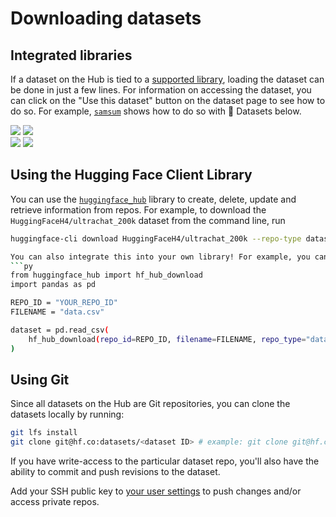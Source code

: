 # Downloading datasets

## Integrated libraries

If a dataset on the Hub is tied to a [supported library](./datasets-libraries), loading the dataset can be done in just a few lines. For information on accessing the dataset, you can click on the "Use this dataset" button on the dataset page to see how to do so. For example, [`samsum`](https://huggingface.co/datasets/Samsung/samsum?library=datasets) shows how to do so with 🤗 Datasets below.

<div class="flex justify-center">
<img class="block dark:hidden" src="https://huggingface.co/datasets/huggingface/documentation-images/resolve/main/hub/datasets-usage.png"/>
<img class="hidden dark:block" src="https://huggingface.co/datasets/huggingface/documentation-images/resolve/main/hub/datasets-usage-dark.png"/>
</div>

<div class="flex justify-center">
<img class="block dark:hidden" src="https://huggingface.co/datasets/huggingface/documentation-images/resolve/main/hub/datasets-usage-modal.png"/>
<img class="hidden dark:block" src="https://huggingface.co/datasets/huggingface/documentation-images/resolve/main/hub/datasets-usage-modal-dark.png"/>
</div>

## Using the Hugging Face Client Library

You can use the [`huggingface_hub`](/docs/huggingface_hub) library to create, delete, update and retrieve information from repos. For example, to download the `HuggingFaceH4/ultrachat_200k` dataset from the command line, run

```bash
huggingface-cli download HuggingFaceH4/ultrachat_200k --repo-type dataset

You can also integrate this into your own library! For example, you can quickly load a CSV dataset with a few lines using Pandas.
```py
from huggingface_hub import hf_hub_download
import pandas as pd

REPO_ID = "YOUR_REPO_ID"
FILENAME = "data.csv"

dataset = pd.read_csv(
    hf_hub_download(repo_id=REPO_ID, filename=FILENAME, repo_type="dataset")
)
```

## Using Git

Since all datasets on the Hub are Git repositories, you can clone the datasets locally by running:

```bash
git lfs install
git clone git@hf.co:datasets/<dataset ID> # example: git clone git@hf.co:datasets/allenai/c4
```

If you have write-access to the particular dataset repo, you'll also have the ability to commit and push revisions to the dataset.

Add your SSH public key to [your user settings](https://huggingface.co/settings/keys) to push changes and/or access private repos.
